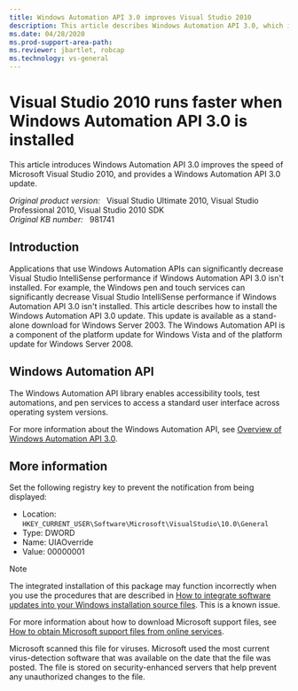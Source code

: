 ```yaml
---
title: Windows Automation API 3.0 improves Visual Studio 2010
description: This article describes Windows Automation API 3.0, which improves the speed and performance of Visual Studio 2010.
ms.date: 04/28/2020
ms.prod-support-area-path: 
ms.reviewer: jbartlet, robcap
ms.technology: vs-general
---
```

# Visual Studio 2010 runs faster when Windows Automation API 3.0 is installed

This article introduces Windows Automation API 3.0 improves the speed of Microsoft Visual Studio 2010, and provides a Windows Automation API 3.0 update.

_Original product version:_ &nbsp; Visual Studio Ultimate 2010, Visual Studio Professional 2010, Visual Studio 2010 SDK  
_Original KB number:_ &nbsp; 981741

## Introduction

Applications that use Windows Automation APIs can significantly decrease Visual Studio IntelliSense performance if Windows Automation API 3.0 isn't installed. For example, the Windows pen and touch services can significantly decrease Visual Studio IntelliSense performance if Windows Automation API 3.0 isn't installed. This article describes how to install the Windows Automation API 3.0 update. This update is available as a stand-alone download for Windows Server 2003. The Windows Automation API is a component of the platform update for Windows Vista and of the platform update for Windows Server 2008.

## Windows Automation API

The Windows Automation API library enables accessibility tools, test automations, and pen services to access a standard user interface across operating system versions.

For more information about the Windows Automation API, see [Overview of Windows Automation API 3.0](/windows/win32/winauto/windows-automation-api-overview).

## More information

Set the following registry key to prevent the notification from being displayed:  

- Location: `HKEY_CURRENT_USER\Software\Microsoft\VisualStudio\10.0\General`
- Type: DWORD
- Name: UIAOverride
- Value: 00000001

> [!NOTE]
> The integrated installation of this package may function incorrectly when you use the procedures that are described in [How to integrate software updates into your Windows installation source files](https://support.microsoft.com/help/828930). This is a known issue.

For more information about how to download Microsoft support files, see
[How to obtain Microsoft support files from online services](https://support.microsoft.com/help/119591).

Microsoft scanned this file for viruses. Microsoft used the most current virus-detection software that was available on the date that the file was posted. The file is stored on security-enhanced servers that help prevent any unauthorized changes to the file.
